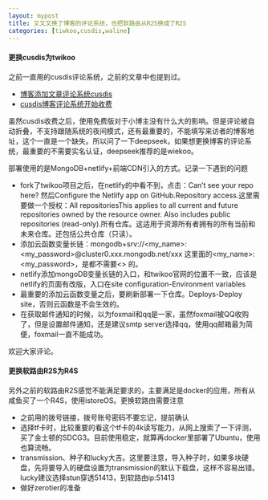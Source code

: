 ```yaml
---
layout: mypost
title: 又又又换了博客的评论系统，也把软路由从R2S换成了R2S
categories: [tiwkoo,cusdis,waline]
---
```

#### 更换cusdis为twikoo
之前一直用的cusdis评论系统，之前的文章中也提到过。
- [博客添加文章评论系统cusdis](https://www.zahui.top/posts/2023/05/28/cusdis.html)
- [cusdis博客评论系统开始收费](https://www.zahui.top/posts/2023/08/23/cusdis-pay.html)

虽然cusdis收费之后，使用免费版对于小博主没有什么大的影响。但是评论被自动折叠，不支持跟随系统的夜间模式，还有最重要的，不能填写来访者的博客地址，这个一直是一个缺失。所以问了一下deepseek，如果想更换博客的评论系统，最重要的不需要实名认证，deepseek推荐的是wiekoo。

部署使用的是MongoDB+netlify+前端CDN引入的方式。记录一下遇到的问题
- fork了twikoo项目之后，在netlify的中看不到，点击：Can’t see your repo here? 然后Configure the Netlify app on GitHub.Repository access.这里需要做一个授权：All repositoriesThis applies to all current and future repositories owned by the resource owner. Also includes public repositories (read-only).所有仓库。这适用于资源所有者拥有的所有当前和未来仓库。还包括公共仓库（只读）。
- 添加云函数变量长链：mongodb+srv://<my_name>:<my_password>@cluster0.xxx.mongodb.net/xxx  这里面的<my_name>:<my_password>，是都不需要<> 的。
- netlify添加mongoDB变量长链的入口，和twikoo官网的位置不一致，应该是netlify的页面有改版，入口在site configuration-Environment variables
- 最重要的添加云函数变量之后，要刷新部署一下仓库。Deploys-Deploy site，否则云函数是不会生效的。
- 在获取邮件通知的时候，以为foxmail和qq是一家，虽然foxmail被QQ收购了，但是设置邮件通知，还是建议smtp server选择qq，使用qq邮箱最为简便，foxmail一直不能成功。

欢迎大家评论。

#### 更换软路由R2S为R4S
另外之前的软路由R2S感觉不能满足要求的，主要满足是docker的应用，所有从咸鱼买了一个R4S，使用istoreOS。更换软路由需要注意
- 之前用的拨号链接，拨号账号密码不要忘记，提前确认
- 选择tf卡时，比较重要的看这个tf卡的4k读写能力，从网上搜索了一下评测，买了金士顿的SDCG3。目前使用稳定，就算再docker里部署了Ubuntu，使用也算流畅。
- transmission、种子和lucky大吉。这里要注意，导入种子时，如果多块硬盘，先将要导入的硬盘设置为transmission的默认下载盘，这样不容易出错。lucky建议选择stun穿透51413，到软路由ip:51413
- 做好zerotier的准备
